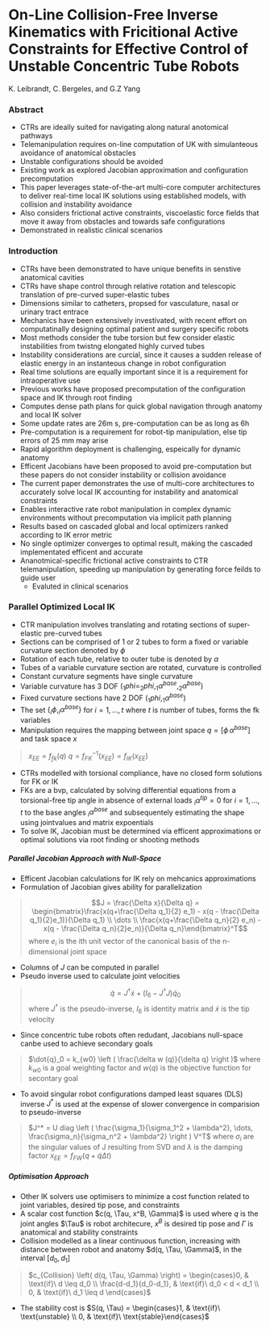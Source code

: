 On-Line Collision-Free Inverse Kinematics with Fricitional Active Constraints for Effective Control of Unstable Concentric Tube Robots
============
K. Leibrandt, C. Bergeles, and G.Z Yang

### Abstract
* CTRs are ideally suited for navigating along natural anotomical pathways
* Telemanipulation requires on-line computation of UK with simulanteous avoidance of anatomical obstacles
* Unstable configurations should be avoided
* Existing work as explored Jacobian approximation and configuration precomputation
* This paper leverages state-of-the-art multi-core computer architectures to deliver real-time local IK solutions using established models, with collision and instability avoidance
* Also considers frictional active constraints, viscoelastic force fields that move it away from obstacles and towards safe configurations
* Demonstrated in realistic clinical scenarios

### Introduction
* CTRs have been demonstrated to have unique benefits in senstive anatomical cavities
* CTRs have shape control through relative rotation and telescopic translation of pre-curved super-elastic tubes
* Dimensions similar to catheters, propsed for vasculature, nasal or urinary tract entrace
* Mechanics have been extensively investivated, with recent effort on computatinally designing optimal patient and surgery specific robots
* Most methods consider the tube torsion but few consider elastic instabilities from twistng elongated highly curved tubes
* Instability considerations are curcial, since it causes a sudden release of elastic energy in an instanteous change in robot configuration
* Real time solutions are equally important since it is a requirement for intraoperative use
* Previous works have proposed precomputation of the configuration space and IK through root finding
* Computes dense path plans for quick global navigation through anatomy and local IK solver 
* Some update rates are 26m s, pre-computation can be as long as 6h
* Pre-computation is a requirement for robot-tip manipulation, else tip errors of 25 mm may arise
* Rapid algorithm deployment is challenging, espeically for dynamic anatomy
* Efficent Jacobians have been proposed to avoid pre-computation but these papers do not consider instability or collision avoidance
* The current paper demonstrates the use of multi-core architectures to accurately solve local IK accounting for instability and anatomical constraints
* Enables interactive rate robot manipulation in complex dynamic environments without precomputation via implicit path planning
* Results based on cascaded global and local optimizers ranked according to IK error metric
* No single optimizer converges to optimal result, making the cascaded implementated efficent and accurate
* Ananotmical-specific frictional active constraints to CTR telemanipulation, speeding up manipulation by generating force feilds to guide user
    * Evaluted in clinical scenarios

### Parallel Optimized Local IK
* CTR manipulation involves translating and rotating sections of super-elastic pre-curved tubes
* Sections can be comprised of 1 or 2 tubes to form a fixed or variable curvature section denoted by $\phi$
* Rotation of each tube, relative to outer tube is denoted by $\alpha$
* Tubes of a variable curvature section are rotated, curvature is controlled
* Constant curvature segments have single curvature
* Variable curvature has 3 DOF $(_{1}phi = _{2}phi, _{1}\alpha^{base}, _{2}\alpha^{base})$
* Fixed curvature sections have 2 DOF $(_{1}phi, _{1}\alpha^{base})$
* The set $\{ _{i}\phi, _{i}\alpha^{base} \}$ for $i=1, \dots, t$ where $t$ is number of tubes, forms the fk variables
* Manipulation requires the mapping between joint space $q = [\phi \, \alpha^{base}]$ and task space $x$
> $x_{EE} = f_{fk}(q)$
> $q = f_{FK}^{-1}(x_{EE}) = f_{IK}(x_{EE})$
* CTRs modelled with torsional compliance, have no closed form solutions for FK or IK
* FKs are a bvp, calculated by solving differential equations from a torsional-free tip angle in absence of external loads $_{i}\alpha^{tip} = 0$ for $i = 1, \dots, t$ to the base angles $_{i}\alpha^{base}$ and subsequentely estimating the shape using jointvalues and matrix expoentials
* To solve IK, Jacobian must be determined via efficent approximations or optimal solutions via root finding or shooting methods

##### Parallel Jacobian Approach with Null-Space
* Efficent Jacobian calculations for IK rely on mehcanics approximations
* Formulation of Jacobian gives ability for parallelization
> $$J = \frac{\Delta x}{\Delta q} = \begin{bmatrix}\frac{x(q+\frac{\Delta q_1}{2} e_1) - x(q - \frac{\Delta q_1}{2}e_1)}{\Delta q_1} \\ \dots \\ \frac{x(q+\frac{\Delta q_n}{2} e_n) - x(q - \frac{\Delta q_n}{2}e_n)}{\Delta q_n}\end{bmatrix}^T$$
where $e_i$ is the ith unit vector of the canonical basis of the n-dimensional joint space
* Columns of $J$ can be computed in parallel
* Pseudo inverse used to calculate joint velocities
> $$\dot{q} = J^{\dagger} \dot{x} + \left (I_6 - J^{\dagger} J \right ) \dot{q}_0$$
where $J^{\dagger}$ is the pseudo-inverse, $I_6$ is identity matrix and $\dot{x}$ is the tip velocity
* Since concentric tube robots often redudant, Jacobians null-space canbe used to achieve secondary goals
> $\dot{q}_0 = k_{w0} \left ( \frac{\delta w (q)}{\delta q} \right )$
where $k_{w0}$ is a goal weighting factor and $w(q)$ is the objective function for secontary goal
* To avoid singular robot configurations damped least squares (DLS) inverse $J^*$ is used at the expense of slower convergence in comparision to pseudo-inverse
> $J^* = U diag \left ( \frac{\sigma_1}{\sigma_1^2 + \lambda^2}, \dots, \frac{\sigma_n}{\sigma_n^2 + \lambda^2} \right ) V^T$
where $\sigma_i$ are the singular values of J resulting from SVD and $\lambda$ is the damping factor
$x_{EE} = f_{FW} (q + \dot{q} \Delta t)$

##### Optimisation Approach
* Other IK solvers use optimisers to minimize a cost function related to joint variables, desired tip pose, and constraints
* A scalar cost function $c(q, \Tau, x^B, \Gamma)$ is used where $q$ is the joint angles $\Tau$ is robot architecure, $x^B$ is desired tip pose and $\Gamma$ is anatomical and stability constraints
* Collision modelled as a linear continuous function, increasing with distance between robot and anatomy $d(q, \Tau, \Gamma)$, in the interval $[d_0, d_1]$
> $c_{Collision} \left( d(q, \Tau, \Gamma) \right) =  \begin{cases}0, & \text{if}\ d \leq d_0 \\ \frac{d-d_1}{d_0-d_1}, & \text{if}\ d_0 < d < d_1 \\ 0, & \text{if}\ d_1 \leq d \end{cases}$
* The stability cost is $S(q, \Tau) = \begin{cases}1, & \text{if}\ \text{unstable} \\ 0, & \text{if}\ \text{stable}\end{cases}$